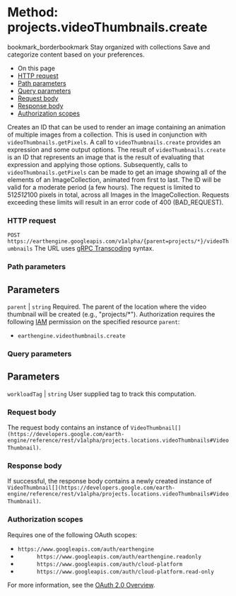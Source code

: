  
#  Method: projects.videoThumbnails.create 
bookmark_borderbookmark Stay organized with collections  Save and categorize content based on your preferences.
  * On this page
  * [HTTP request](https://developers.google.com/earth-engine/reference/rest/v1alpha/projects.videoThumbnails/create#http-request)
  * [Path parameters](https://developers.google.com/earth-engine/reference/rest/v1alpha/projects.videoThumbnails/create#path-parameters)
  * [Query parameters](https://developers.google.com/earth-engine/reference/rest/v1alpha/projects.videoThumbnails/create#query-parameters)
  * [Request body](https://developers.google.com/earth-engine/reference/rest/v1alpha/projects.videoThumbnails/create#request-body)
  * [Response body](https://developers.google.com/earth-engine/reference/rest/v1alpha/projects.videoThumbnails/create#response-body)
  * [Authorization scopes](https://developers.google.com/earth-engine/reference/rest/v1alpha/projects.videoThumbnails/create#authorization-scopes)


Creates an ID that can be used to render an image containing an animation of multiple images from a collection.
This is used in conjunction with `videoThumbnails.getPixels`. A call to `videoThumbnails.create` provides an expression and some output options. The result of `videoThumbnails.create` is an ID that represents an image that is the result of evaluating that expression and applying those options. Subsequently, calls to `videoThumbnails.getPixels` can be made to get an image showing all of the elements of an ImageCollection, animated from first to last. The ID will be valid for a moderate period (a few hours).
The request is limited to 512*512*100 pixels in total, across all Images in the ImageCollection. Requests exceeding these limits will result in an error code of 400 (BAD_REQUEST).
### HTTP request
`POST https://earthengine.googleapis.com/v1alpha/{parent=projects/*}/videoThumbnails`
The URL uses [gRPC Transcoding](https://google.aip.dev/127) syntax.
### Path parameters
Parameters  
---  
`parent` |  `string` Required. The parent of the location where the video thumbnail will be created (e.g., "projects/*"). Authorization requires the following [IAM](https://cloud.google.com/iam/docs/) permission on the specified resource `parent`:
  * `earthengine.videothumbnails.create`

  
### Query parameters
Parameters  
---  
`workloadTag` |  `string` User supplied tag to track this computation.  
### Request body
The request body contains an instance of `VideoThumbnail[](https://developers.google.com/earth-engine/reference/rest/v1alpha/projects.locations.videoThumbnails#VideoThumbnail)`.
### Response body
If successful, the response body contains a newly created instance of `VideoThumbnail[](https://developers.google.com/earth-engine/reference/rest/v1alpha/projects.locations.videoThumbnails#VideoThumbnail)`.
### Authorization scopes
Requires one of the following OAuth scopes:
  * `https://www.googleapis.com/auth/earthengine`
  * `      https://www.googleapis.com/auth/earthengine.readonly`
  * `      https://www.googleapis.com/auth/cloud-platform`
  * `      https://www.googleapis.com/auth/cloud-platform.read-only`


For more information, see the [OAuth 2.0 Overview](https://developers.google.com/identity/protocols/OAuth2).
